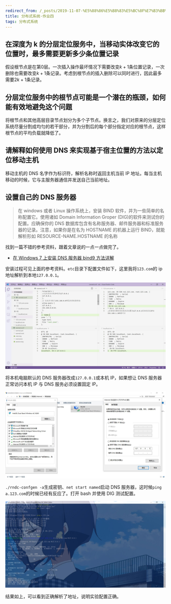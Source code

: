 ```yaml
---
redirect_from: /_posts/2019-11-07-%E5%88%86%E5%B8%83%E5%BC%8F%E7%B3%BB%E7%BB%9F-%E4%BD%9C%E4%B8%9A%E5%9B%9B/
title: 分布式系统·作业四
tags: 分布式系统
---
```


## 在深度为 k 的分层定位服务中，当移动实体改变它的位置时，最多需要更新多少条位置记录

假设根节点是在第$0$层。一次插入操作最坏情况下需要改变$k+1$条位置记录，一次删除也需要改变$k+1$条记录。考虑到根节点的插入删除可以同时进行，因此最多需要$2k+1$条记录。

## 分层定位服务中的根节点可能是一个潜在的瓶颈，如何能有效地避免这个问题

将根节点和其他高层目录节点划分为多个子节点。换言之，我们对原来的分层定位系统尽量分割成均匀的若干部分，并为分割后的每个部分指定对应的根节点，这样根节点的平均负载就降低了。

## 请解释如何使用 DNS 来实现基于宿主位置的方法以定位移动主机

移动主机的 DNS 名字作为标识符，解析名称时返回主机当前 IP 地址。每当主机移动的时候，它与主服务器通信并发送自己当前地址。

## 设置自己的 DNS 服务器

> 在 windows 或者 Linux 操作系统上，安装 BIND 软件，并为一些简单的名称配置它。使用诸如 Domain Information Groper (DIG)的软件来测试你的配置。应确保你的 DNS 数据库包含有名称服务器、邮件服务器和标准服务器的记录。注意，如果你是在名为 HOSTNAME 的机器上运行 BIND，就能解析形如 RESOURCE-NAME.HOSTNAME 的名称

找到一篇不错的参考资料，跟着文章说的一点一点做完了。

- [在 Windows 7 上安装 DNS 服务器 bind9 方法详解](https://www.jb51.net/article/137012.htm)

安装过程可见上面的参考资料。`etc`目录下配置文件如下，这里我将`123.com`的 ip 地址解析到本地`127.0.0.1`。

![1](/assets/image/2019-11-07-1.jpg)

将本机电脑默认的 DNS 服务器改成`127.0.0.1`或本机 IP，如果想让 DNS 服务器正常访问本机 IP 与 DNS 服务必须设置固定 IP。

![2](/assets/image/2019-11-07-2.jpg)

`./rndc-confgen -a`生成密钥、`net start named`启动 DNS 服务器，这时候`ping a.123.com`的时候已经有反应了。打开 bash 并使用 DIG 测试配置。

![3](/assets/image/2019-11-07-3.jpg)

结果如上，可以看到正确解析了地址，说明实验配置正确。
